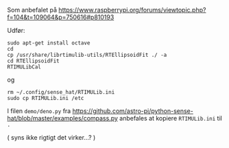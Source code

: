 Som anbefalet på https://www.raspberrypi.org/forums/viewtopic.php?f=104&t=109064&p=750616#p810193

Udfør:

```
sudo apt-get install octave
cd
cp /usr/share/librtimulib-utils/RTEllipsoidFit ./ -a
cd RTEllipsoidFit
RTIMULibCal
```

og 

```
rm ~/.config/sense_hat/RTIMULib.ini
sudo cp RTIMULib.ini /etc
```

I filen `demo/deno.py` fra https://github.com/astro-pi/python-sense-hat/blob/master/examples/compass.py
anbefales at kopiere `RTIMULib.ini` til `.`

( syns ikke rigtigt det virker...? )